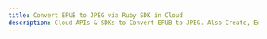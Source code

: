 ---title: Convert EPUB to JPEG via Ruby SDK in Clouddescription: Cloud APIs & SDKs to Convert EPUB to JPEG. Also Create, Edit & Render Microsoft Word & OpenOffice documents in the Cloud.---